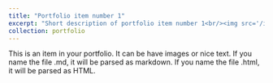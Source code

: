 ```yaml
---
title: "Portfolio item number 1"
excerpt: "Short description of portfolio item number 1<br/><img src='/images/Data Analysis with Python.jpg'>"
collection: portfolio
---
```


This is an item in your portfolio. It can be have images or nice text. If you name the file .md, it will be parsed as markdown. If you name the file .html, it will be parsed as HTML. 
